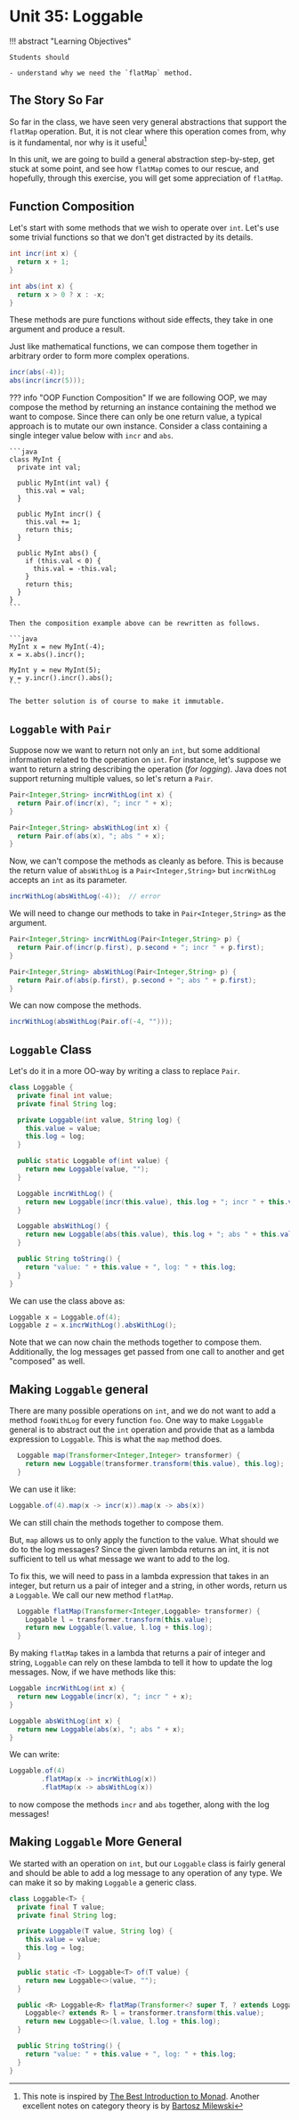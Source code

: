 # Unit 35: Loggable

!!! abstract "Learning Objectives"

    Students should

    - understand why we need the `flatMap` method.

## The Story So Far

So far in the class, we have seen very general abstractions that support the `flatMap` operation.  But, it is not clear where this operation comes from, why is it fundamental, nor why is it useful[^1]

In this unit, we are going to build a general abstraction step-by-step, get stuck at some point, and see how `flatMap` comes to our rescue, and hopefully, through this exercise, you will get some appreciation of `flatMap`.

## Function Composition

Let's start with some methods that we wish to operate over `int`.  Let's use some trivial functions so that we don't get distracted by its details.

```Java
int incr(int x) {
  return x + 1;
}

int abs(int x) {
  return x > 0 ? x : -x;
}
```

These methods are pure functions without side effects, they take in one argument and produce a result. 

Just like mathematical functions, we can compose them together in arbitrary order to form more complex operations.

```Java
incr(abs(-4));
abs(incr(incr(5)));
```

??? info "OOP Function Composition"
    If we are following OOP, we may compose the method by returning an instance containing the method we want to compose.
    Since there can only be one return value, a typical approach is to mutate our own instance.
    Consider a class containing a single integer value below with `incr` and `abs`.

    ```java
    class MyInt {
      private int val;

      public MyInt(int val) {
        this.val = val;
      }

      public MyInt incr() {
        this.val += 1;
        return this;
      }

      public MyInt abs() {
        if (this.val < 0) {
          this.val = -this.val;
        }
        return this;
      }
    }
    ```

    Then the composition example above can be rewritten as follows.

    ```java
    MyInt x = new MyInt(-4);
    x = x.abs().incr();

    MyInt y = new MyInt(5);
    y = y.incr().incr().abs();
    ```

    The better solution is of course to make it immutable.

## `Loggable` with `Pair`

Suppose now we want to return not only an `int`, but some additional information related to the operation on `int`.  For instance, let's suppose we want to return a string describing the operation (_for logging_).  Java does not support returning multiple values, so let's return a `Pair`.

```Java
Pair<Integer,String> incrWithLog(int x) {
  return Pair.of(incr(x), "; incr " + x);
}

Pair<Integer,String> absWithLog(int x) {
  return Pair.of(abs(x), "; abs " + x);
}
```

Now, we can't compose the methods as cleanly as before.  This is because the return value of `absWithLog` is a `Pair<Integer,String>` but `incrWithLog` accepts an `int` as its parameter.

```Java
incrWithLog(absWithLog(-4));  // error
```

We will need to change our methods to take in `Pair<Integer,String>` as the argument.

```Java
Pair<Integer,String> incrWithLog(Pair<Integer,String> p) {
  return Pair.of(incr(p.first), p.second + "; incr " + p.first);
}

Pair<Integer,String> absWithLog(Pair<Integer,String> p) {
  return Pair.of(abs(p.first), p.second + "; abs " + p.first);
}
```

We can now compose the methods.

```Java
incrWithLog(absWithLog(Pair.of(-4, ""))); 
```

## `Loggable` Class

Let's do it in a more OO-way by writing a class to replace `Pair`.

```Java title="Loggable v0.1"
class Loggable {
  private final int value;
  private final String log;

  private Loggable(int value, String log) {
    this.value = value;
    this.log = log;
  }

  public static Loggable of(int value) {
    return new Loggable(value, "");
  }

  Loggable incrWithLog() {
    return new Loggable(incr(this.value), this.log + "; incr " + this.value);
  }

  Loggable absWithLog() {
    return new Loggable(abs(this.value), this.log + "; abs " + this.value);
  }

  public String toString() {
    return "value: " + this.value + ", log: " + this.log;
  }
}
```

We can use the class above as:

```Java
Loggable x = Loggable.of(4);
Loggable z = x.incrWithLog().absWithLog();
```

Note that we can now chain the methods together to compose them.  Additionally, the log messages get passed from one call to another and get "composed" as well.

## Making `Loggable` general

There are many possible operations on `int`, and we do not want to add a method `fooWithLog` for every function `foo`.  One way to make `Loggable` general is to abstract out the `int` operation and provide that as a lambda expression to `Loggable`.  This is what the `map` method does. 

```Java
  Loggable map(Transformer<Integer,Integer> transformer) {
    return new Loggable(transformer.transform(this.value), this.log); 
  }
```

We can use it like:

```Java
Loggable.of(4).map(x -> incr(x)).map(x -> abs(x))
```

We can still chain the methods together to compose them.

But, `map` allows us to only apply the function to the value.  What should we do to the log messages?  Since the given lambda returns an int, it is not sufficient to tell us what message we want to add to the log.

To fix this, we will need to pass in a lambda expression that takes in an integer, but return us a pair of integer and a string, in other words, return us a `Loggable`.  We call our new method `flatMap`.

```Java
  Loggable flatMap(Transformer<Integer,Loggable> transformer) {
    Loggable l = transformer.transform(this.value);
    return new Loggable(l.value, l.log + this.log); 
  }
```

By making `flatMap` takes in a lambda that returns a pair of integer and string, `Loggable` can rely on these lambda to tell it how to update the log messages.  Now, if we have methods like this:

```Java
Loggable incrWithLog(int x) {
  return new Loggable(incr(x), "; incr " + x);
}

Loggable absWithLog(int x) {
  return new Loggable(abs(x), "; abs " + x);
}
```

We can write:
```Java
Loggable.of(4)
        .flatMap(x -> incrWithLog(x))
        .flatMap(x -> absWithLog(x))
```

to now compose the methods `incr` and `abs` together, along with the log messages!

## Making `Loggable` More General

We started with an operation on `int`, but our `Loggable` class is fairly general and should be able to add a log message to any operation of any type.  We can make it so by making `Loggable` a generic class.

```Java title="Loggable v0.2"
class Loggable<T> {
  private final T value;
  private final String log;

  private Loggable(T value, String log) {
    this.value = value;
    this.log = log;
  }

  public static <T> Loggable<T> of(T value) {
	return new Loggable<>(value, "");
  }

  public <R> Loggable<R> flatMap(Transformer<? super T, ? extends Loggable<? extends R>> transformer) {
    Loggable<? extends R> l = transformer.transform(this.value);
    return new Loggable<>(l.value, l.log + this.log);
  }

  public String toString() {
    return "value: " + this.value + ", log: " + this.log;
  }
}
```

[^1]: This note is inspired by [The Best Introduction to Monad](https://blog.jcoglan.com/2011/03/05/translation-from-haskell-to-javascript-of-selected-portions-of-the-best-introduction-to-monads-ive-ever-read/#). Another excellent notes on category theory is by [Bartosz Milewski](https://bartoszmilewski.com/2014/10/28/category-theory-for-programmers-the-preface/)
